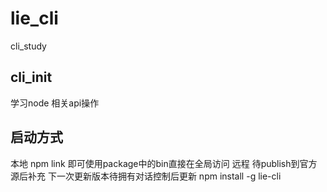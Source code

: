 # lie_cli
cli_study
## cli_init
学习node 相关api操作
## 启动方式
本地 npm link 即可使用package中的bin直接在全局访问
远程 待publish到官方源后补充 下一次更新版本待拥有对话控制后更新
npm install -g lie-cli